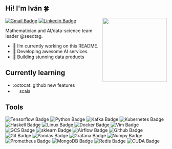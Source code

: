 ## Hi! I'm Iván :four_leaf_clover:

<img align='right' src='https://user-images.githubusercontent.com/5713670/87202985-820dcb80-c2b6-11ea-9f56-7ec461c497c3.gif' width='200"'>

[![Gmail Badge](https://img.shields.io/badge/-canaveral.ivan@gmail.com-c14438?style=flat-square&logo=Gmail&logoColor=white&link=mailto:canaveral.ivan@gmail.com)](mailto:canaveral.ivan@gmail.com)
[![Linkedin Badge](https://img.shields.io/badge/-ivan.canaveral-blue?style=flat-square&logo=Linkedin&logoColor=white&link=https://www.linkedin.com/in/iván-cañaveral-97a018137)](https://www.linkedin.com/in/iv%C3%A1n-ca%C3%B1averal-97a018137/)


Mathematician and AI/data-science team leader @seedtag. 

- 🔭 I’m currently working on this README.
- 🌱 Developing awesome AI services.
- :elephant: Building stunning data products

## Currently learning

- :octocat: github new features
- <img height="16" width="16" src="https://cdn.jsdelivr.net/npm/simple-icons@v4/icons/scala.svg" color="red" /> scala

## Tools

<!--

## Color test
![Tensorflow Badge](https://img.shields.io/badge/-tensorflow-white?style=flat-square&logo=tensorflow)
![Kafka Badge](https://img.shields.io/badge/-kafka-white?style=flat-square&logo=apache-kafka&logoColor=black)
![Kubernetes Badge](https://img.shields.io/badge/-kubernetes-white?style=flat-square&logo=kubernetes)
![Haskell Badge](https://img.shields.io/badge/-haskell-white?style=flat-square&logo=haskell&logoColor=5D4F85)


## Color test
-->
![Tensorflow Badge](https://img.shields.io/badge/-tensorflow-FF6F00?style=flat-square&logo=tensorflow&logoColor=white)
![Python Badge](https://img.shields.io/badge/-python-3776AB?style=flat-square&logo=python&logoColor=white)
![Kafka Badge](https://img.shields.io/badge/-kafka-black?style=flat-square&logo=apache-kafka&logoColor=white)
![Kubernetes Badge](https://img.shields.io/badge/-kubernetes-blue?style=flat-square&logo=kubernetes&logoColor=white)
![Haskell Badge](https://img.shields.io/badge/-haskell-5D4F85?style=flat-square&logo=haskell&logoColor=white)
![Linux Badge](https://img.shields.io/badge/-linux-FCC624?style=flat-square&logo=linux&logoColor=white)
![Docker Badge](https://img.shields.io/badge/-docker-2496ED?style=flat-square&logo=docker&logoColor=white)
![Vim Badge](https://img.shields.io/badge/-vim-019733?style=flat-square&logo=vim&logoColor=white)
![GCS Badge](https://img.shields.io/badge/-gcs-4285F4?style=flat-square&logo=google-cloud&logoColor=white)
![sklearn Badge](https://img.shields.io/badge/-sklearn-FF6F00?style=flat-square&logo=scikit-learn&logoColor=white)
![Airflow Badge](https://img.shields.io/badge/-airflow-017CEE?style=flat-square&logo=apache-airflow&logoColor=white)
![Github Badge](https://img.shields.io/badge/-github-181717?style=flat-square&logo=github&logoColor=white)
![Git Badge](https://img.shields.io/badge/-git-F05032?style=flat-square&logo=git&logoColor=white)
![Pandas Badge](https://img.shields.io/badge/-pandas-150458?style=flat-square&logo=pandas&logoColor=white)
![Grafana Badge](https://img.shields.io/badge/-grafana-F46800?style=flat-square&logo=grafana&logoColor=white)
![Numpy Badge](https://img.shields.io/badge/-numpy-013243?style=flat-square&logo=numpy&logoColor=white)
![Prometheus Badge](https://img.shields.io/badge/-prometheus-E6522C?style=flat-square&logo=prometheus&logoColor=white)
![MongoDB Badge](https://img.shields.io/badge/-mongodb-47A248?style=flat-square&logo=mongodb&logoColor=white)
![Redis Badge](https://img.shields.io/badge/-redis-DC382D?style=flat-square&logo=redis&logoColor=white)
![CUDA Badge](https://img.shields.io/badge/-CUDA-76B900?style=flat-square&logo=nvidia&logoColor=white)
